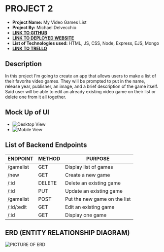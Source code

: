 # PROJECT 2

- **Project Name:** My Video Games List
- **Project By:** Michael Delvecchio
- [**LINK TO GITHUB**](https://github.com/Dvec319/project-2)
- [**LINK TO DEPLOYED WEBSITE**](https://videogame-app.onrender.com/)
- **List of Technologies used:** HTML, JS, CSS, Node, Express, EJS, Mongo
- [**LINK TO TRELLO**](https://trello.com/b/5miNkPwX/my-favorite-video-game-list)


## Description

In this project I'm going to create an app that allows users to make a list of their favorite video games. They will be prompted to put in the name, release year, publisher, an image, and a brief description of the game itself. Said user will be able to edit an already existing video game on their list or delete one from it all together.

## Mock Up of UI

- ![Desktop View](https://i.imgur.com/ZyJK9Cw.png)
- ![Mobile View](https://i.imgur.com/CJvbTh7.png)

## List of Backend Endpoints

|  ENDPOINT  | METHOD |           PURPOSE            |
| ---------- | ------ | ---------------------------- |
| /gamelist  | GET    | Display list of games        |
| /new       | GET    | Create a new game            |
| /:id       | DELETE | Delete an existing game      |
| /:id       | PUT    | Update an existing game      |
| /gamelist  | POST   | Put the new game on the list |
| /:id/:edit | GET    | Edit an existing game        |
| /:id       | GET    | Display one game             |

## ERD (ENTITY RELATIONSHIP DIAGRAM)

![PICTURE OF ERD](https://i.imgur.com/97wh3h2.png)
